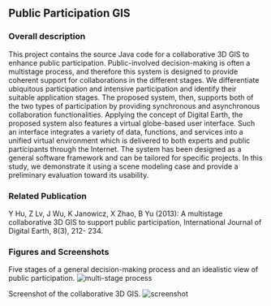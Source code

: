 ## Public Participation GIS

### Overall description
This project contains the source Java code for a collaborative 3D GIS to enhance public participation. Public-involved decision-making is often a multistage process, and therefore this system is designed to provide coherent support for collaborations in the different stages. We differentiate ubiquitous participation and intensive participation and identify their suitable application stages. The proposed system, then, supports both of the two types of participation by providing synchronous and asynchronous collaboration functionalities. Applying the concept of Digital Earth, the proposed system also features a virtual globe-based user interface. Such an interface integrates a variety of data, functions, and services into a unified virtual environment which is delivered to both experts and public participants through the Internet. The system has been designed as a general software framework and can be tailored for specific projects. In this study, we demonstrate it using a scene modeling case and provide a preliminary evaluation toward its usability.

### Related Publication
Y Hu, Z Lv, J Wu, K Janowicz, X Zhao, B Yu (2013): A multistage collaborative 3D GIS to support public participation, International Journal of Digital Earth, 8(3), 212- 234.

### Figures and Screenshots
Five stages of a general decision-making process and an idealistic view of public participation.
![multi-stage process](http://www.tandfonline.com/na101/home/literatum/publisher/tandf/journals/content/tjde20/2015/tjde20.v008.i03/17538947.2013.866172/20150326/images/large/tjde_a_866172_f0001_oc.jpeg)



Screenshot of the collaborative 3D GIS.
![screenshot](http://www.tandfonline.com/na101/home/literatum/publisher/tandf/journals/content/tjde20/2015/tjde20.v008.i03/17538947.2013.866172/20150326/images/large/tjde_a_866172_f0007_oc.jpeg)

